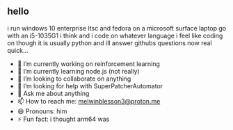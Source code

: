 ## hello
i run windows 10 enterprise ltsc and fedora on a microsoft surface laptop go with an i5-1035G1 i think and i code on whatever language i feel like coding on though it is usually python and ill answer githubs questions now real quick...
- 🔭 I’m currently working on reinforcement learning
- 🌱 I’m currently learning node.js (not really)
- 👯 I’m looking to collaborate on anything
- 🤔 I’m looking for help with SuperPatcherAutomator
- 💬 Ask me about anything
- 📫 How to reach me: melwinblesson3@proton.me
- 😄 Pronouns: him
- ⚡ Fun fact: i thought arm64 was 
